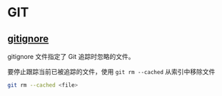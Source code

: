 # GIT

## [gitignore](https://git-scm.com/docs/gitignore/zh_HANS-CN)

gitignore 文件指定了 Git 追踪时忽略的文件。

要停止跟踪当前已被追踪的文件，使用 `git rm --cached` 从索引中移除文件

```bash
git rm --cached <file>
```

